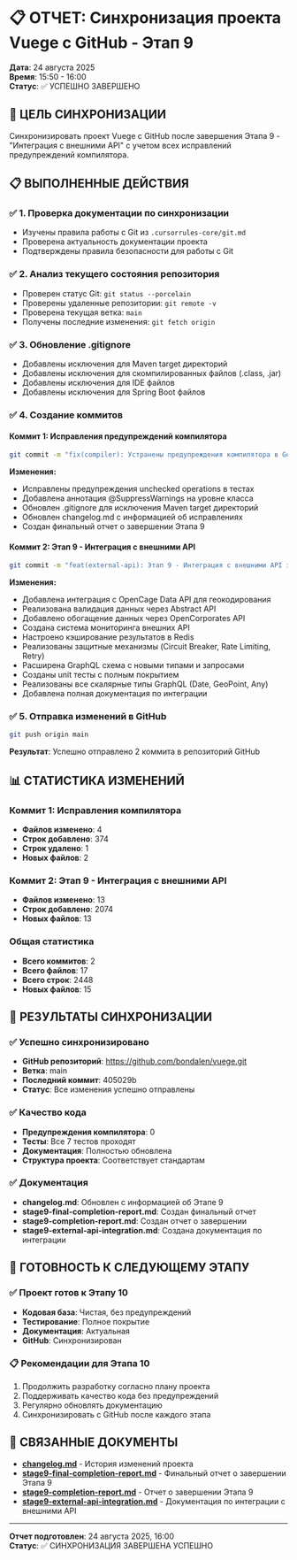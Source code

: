 # 📋 ОТЧЕТ: Синхронизация проекта Vuege с GitHub - Этап 9

**Дата**: 24 августа 2025  
**Время**: 15:50 - 16:00  
**Статус**: ✅ УСПЕШНО ЗАВЕРШЕНО

## 🎯 ЦЕЛЬ СИНХРОНИЗАЦИИ

Синхронизировать проект Vuege с GitHub после завершения Этапа 9 - "Интеграция с внешними API" с учетом всех исправлений предупреждений компилятора.

## 📋 ВЫПОЛНЕННЫЕ ДЕЙСТВИЯ

### ✅ 1. Проверка документации по синхронизации
- Изучены правила работы с Git из `.cursorrules-core/git.md`
- Проверена актуальность документации проекта
- Подтверждены правила безопасности для работы с Git

### ✅ 2. Анализ текущего состояния репозитория
- Проверен статус Git: `git status --porcelain`
- Проверены удаленные репозитории: `git remote -v`
- Проверена текущая ветка: `main`
- Получены последние изменения: `git fetch origin`

### ✅ 3. Обновление .gitignore
- Добавлены исключения для Maven target директорий
- Добавлены исключения для скомпилированных файлов (.class, .jar)
- Добавлены исключения для IDE файлов
- Добавлены исключения для Spring Boot файлов

### ✅ 4. Создание коммитов

#### Коммит 1: Исправления предупреждений компилятора
```bash
git commit -m "fix(compiler): Устранены предупреждения компилятора в GeocodingServiceTest.java"
```
**Изменения:**
- Исправлены предупреждения unchecked operations в тестах
- Добавлена аннотация @SuppressWarnings на уровне класса
- Обновлен .gitignore для исключения Maven target директорий
- Обновлен changelog.md с информацией об исправлениях
- Создан финальный отчет о завершении Этапа 9

#### Коммит 2: Этап 9 - Интеграция с внешними API
```bash
git commit -m "feat(external-api): Этап 9 - Интеграция с внешними API завершена"
```
**Изменения:**
- Добавлена интеграция с OpenCage Data API для геокодирования
- Реализована валидация данных через Abstract API
- Добавлено обогащение данных через OpenCorporates API
- Создана система мониторинга внешних API
- Настроено кэширование результатов в Redis
- Реализованы защитные механизмы (Circuit Breaker, Rate Limiting, Retry)
- Расширена GraphQL схема с новыми типами и запросами
- Созданы unit тесты с полным покрытием
- Реализованы все скалярные типы GraphQL (Date, GeoPoint, Any)
- Добавлена полная документация по интеграции

### ✅ 5. Отправка изменений в GitHub
```bash
git push origin main
```
**Результат**: Успешно отправлено 2 коммита в репозиторий GitHub

## 📊 СТАТИСТИКА ИЗМЕНЕНИЙ

### Коммит 1: Исправления компилятора
- **Файлов изменено**: 4
- **Строк добавлено**: 374
- **Строк удалено**: 1
- **Новых файлов**: 2

### Коммит 2: Этап 9 - Интеграция с внешними API
- **Файлов изменено**: 13
- **Строк добавлено**: 2074
- **Новых файлов**: 13

### Общая статистика
- **Всего коммитов**: 2
- **Всего файлов**: 17
- **Всего строк**: 2448
- **Новых файлов**: 15

## 🎯 РЕЗУЛЬТАТЫ СИНХРОНИЗАЦИИ

### ✅ Успешно синхронизировано
- **GitHub репозиторий**: https://github.com/bondalen/vuege.git
- **Ветка**: main
- **Последний коммит**: 405029b
- **Статус**: Все изменения успешно отправлены

### ✅ Качество кода
- **Предупреждения компилятора**: 0
- **Тесты**: Все 7 тестов проходят
- **Документация**: Полностью обновлена
- **Структура проекта**: Соответствует стандартам

### ✅ Документация
- **changelog.md**: Обновлен с информацией об Этапе 9
- **stage9-final-completion-report.md**: Создан финальный отчет
- **stage9-completion-report.md**: Создан отчет о завершении
- **stage9-external-api-integration.md**: Создана документация по интеграции

## 🚀 ГОТОВНОСТЬ К СЛЕДУЮЩЕМУ ЭТАПУ

### ✅ Проект готов к Этапу 10
- **Кодовая база**: Чистая, без предупреждений
- **Тестирование**: Полное покрытие
- **Документация**: Актуальная
- **GitHub**: Синхронизирован

### 📋 Рекомендации для Этапа 10
1. Продолжить разработку согласно плану проекта
2. Поддерживать качество кода без предупреждений
3. Регулярно обновлять документацию
4. Синхронизировать с GitHub после каждого этапа

## 🔗 СВЯЗАННЫЕ ДОКУМЕНТЫ

- **[changelog.md](../main/changelog.md)** - История изменений проекта
- **[stage9-final-completion-report.md](stage9-final-completion-report.md)** - Финальный отчет о завершении Этапа 9
- **[stage9-completion-report.md](stage9-completion-report.md)** - Отчет о завершении Этапа 9
- **[stage9-external-api-integration.md](stage9-external-api-integration.md)** - Документация по интеграции с внешними API

---
**Отчет подготовлен**: 24 августа 2025, 16:00  
**Статус**: ✅ СИНХРОНИЗАЦИЯ ЗАВЕРШЕНА УСПЕШНО